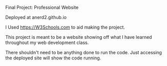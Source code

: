 Final Project: Professional Website

Deployed at anerd2.github.io

I Used https://W3Schools.com to aid making the project.

This project is meant to be a website showing off what I have learned throughout my web development class.

There shouldn't need to be anything done to run the code. Just accessing the deployed site will show the code running. 
